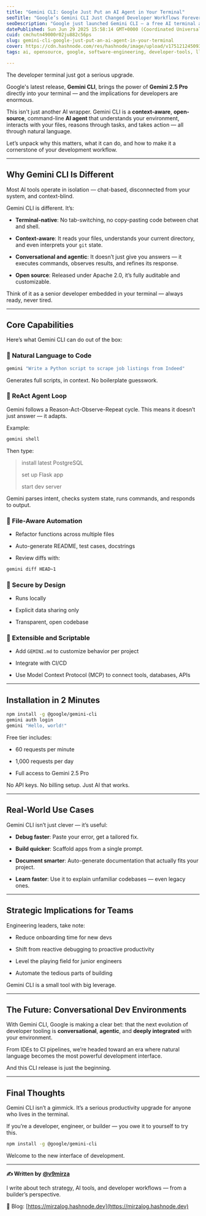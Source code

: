 ```yaml
---
title: "Gemini CLI: Google Just Put an AI Agent in Your Terminal"
seoTitle: "Google’s Gemini CLI Just Changed Developer Workflows Forever"
seoDescription: "Google just launched Gemini CLI — a free AI terminal agent with workspace awareness, 1M token context, and insane dev powers. Here's your full breakdown."
datePublished: Sun Jun 29 2025 15:58:14 GMT+0000 (Coordinated Universal Time)
cuid: cmchutn49000r02ju882c56ps
slug: gemini-cli-google-just-put-an-ai-agent-in-your-terminal
cover: https://cdn.hashnode.com/res/hashnode/image/upload/v1751212450934/63b9ef0e-3e75-471b-adfc-1747f2974935.png
tags: ai, opensource, google, software-engineering, developer-tools, llm, gemini

---
```


The developer terminal just got a serious upgrade.

Google's latest release, **Gemini CLI**, brings the power of **Gemini 2.5 Pro** directly into your terminal — and the implications for developers are enormous.

This isn't just another AI wrapper. Gemini CLI is a **context-aware**, **open-source**, command-line **AI agent** that understands your environment, interacts with your files, reasons through tasks, and takes action — all through natural language.

Let’s unpack why this matters, what it can do, and how to make it a cornerstone of your development workflow.

---

## Why Gemini CLI Is Different

Most AI tools operate in isolation — chat-based, disconnected from your system, and context-blind.

Gemini CLI is different. It’s:

* **Terminal-native**: No tab-switching, no copy-pasting code between chat and shell.
    
* **Context-aware**: It reads your files, understands your current directory, and even interprets your `git` state.
    
* **Conversational and agentic**: It doesn’t just give you answers — it executes commands, observes results, and refines its response.
    
* **Open source**: Released under Apache 2.0, it’s fully auditable and customizable.
    

Think of it as a senior developer embedded in your terminal — always ready, never tired.

---

## Core Capabilities

Here’s what Gemini CLI can do out of the box:

### 🧠 Natural Language to Code

```bash
gemini "Write a Python script to scrape job listings from Indeed"

```

Generates full scripts, in context. No boilerplate guesswork.

### 🧪 ReAct Agent Loop

Gemini follows a Reason-Act-Observe-Repeat cycle. This means it doesn’t just answer — it adapts.

Example:

```bash
gemini shell

```

Then type:

> install latest PostgreSQL
> 
> set up Flask app
> 
> start dev server

Gemini parses intent, checks system state, runs commands, and responds to output.

### 🧰 File-Aware Automation

* Refactor functions across multiple files
    
* Auto-generate README, test cases, docstrings
    
* Review diffs with:
    

```bash
gemini diff HEAD~1

```

### 🔐 Secure by Design

* Runs locally
    
* Explicit data sharing only
    
* Transparent, open codebase
    

### 🔌 Extensible and Scriptable

* Add `GEMINI.md` to customize behavior per project
    
* Integrate with CI/CD
    
* Use Model Context Protocol (MCP) to connect tools, databases, APIs
    

---

## Installation in 2 Minutes

```bash
npm install -g @google/gemini-cli
gemini auth login
gemini "Hello, world!"

```

Free tier includes:

* 60 requests per minute
    
* 1,000 requests per day
    
* Full access to Gemini 2.5 Pro
    

No API keys. No billing setup. Just AI that works.

---

## Real-World Use Cases

Gemini CLI isn’t just clever — it’s useful:

* **Debug faster**: Paste your error, get a tailored fix.
    
* **Build quicker**: Scaffold apps from a single prompt.
    
* **Document smarter**: Auto-generate documentation that actually fits your project.
    
* **Learn faster**: Use it to explain unfamiliar codebases — even legacy ones.
    

---

## Strategic Implications for Teams

Engineering leaders, take note:

* Reduce onboarding time for new devs
    
* Shift from reactive debugging to proactive productivity
    
* Level the playing field for junior engineers
    
* Automate the tedious parts of building
    

Gemini CLI is a small tool with big leverage.

---

## The Future: Conversational Dev Environments

With Gemini CLI, Google is making a clear bet: that the next evolution of developer tooling is **conversational**, **agentic**, and **deeply integrated** with your environment.

From IDEs to CI pipelines, we’re headed toward an era where natural language becomes the most powerful development interface.

And this CLI release is just the beginning.

---

## Final Thoughts

Gemini CLI isn’t a gimmick. It’s a serious productivity upgrade for anyone who lives in the terminal.

If you’re a developer, engineer, or builder — you owe it to yourself to try this.

```bash
npm install -g @google/gemini-cli

```

Welcome to the new interface of development.

---

**✍️ Written by** [**@v9mirza**](https://x.com/v9mirza)

I write about tech strategy, AI tools, and developer workflows — from a builder’s perspective.

📘 Blog: [https://mirzalog.hashnode.dev](https://mirzalog.hashnode.dev)